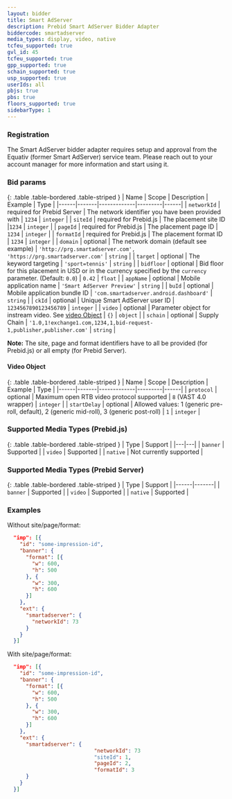 ```yaml
---
layout: bidder
title: Smart AdServer
description: Prebid Smart AdServer Bidder Adapter
biddercode: smartadserver
media_types: display, video, native
tcfeu_supported: true
gvl_id: 45
tcfeu_supported: true
gpp_supported: true
schain_supported: true
usp_supported: true
userIds: all
pbjs: true
pbs: true
floors_supported: true
sidebarType: 1
---
```


### Registration

The Smart AdServer bidder adapter requires setup and approval from the Equativ (former Smart AdServer) service team. Please reach out to your account manager for more information and start using it.

### Bid params

{: .table .table-bordered .table-striped }
| Name | Scope | Description | Example | Type |
|------|-------|-------------|---------|------|
| `networkId` | required for Prebid Server | The network identifier you have been provided with | `1234` | `integer` |
| `siteId` | required for Prebid.js | The placement site ID |`1234` | `integer` |
| `pageId` | required for Prebid.js | The placement page ID | `1234` | `integer` |
| `formatId` | required for Prebid.js | The placement format ID | `1234` | `integer` |
| `domain` | optional | The network domain (default see example) | `'http://prg.smartadserver.com', 'https://prg.smartadserver.com'` | `string` |
| `target` | optional | The keyword targeting | `'sport=tennis'` | `string` |
| `bidfloor` | optional | Bid floor for this placement in USD or in the currency specified by the `currency` parameter. (Default: `0.0`) | `0.42` | `float` |
| `appName` | optional | Mobile application name | `'Smart AdServer Preview'` | `string` |
| `buId` | optional | Mobile application bundle ID | `'com.smartadserver.android.dashboard'` | `string` |
| `ckId` | optional | Unique Smart AdServer user ID | `1234567890123456789` | `integer` |
| `video` | optional | Parameter object for instream video. See [video Object](#smartadserver-video-object) | `{}` | `object` |
| `schain` | optional | Supply Chain | `'1.0,1!exchange1.com,1234,1,bid-request-1,publisher,publisher.com'` | `string` |

**Note:** The site, page and format identifiers have to all be provided (for Prebid.js) or all empty (for Prebid Server).

<a name="smartadserver-video-object"></a>

#### Video Object

{: .table .table-bordered .table-striped }
| Name | Scope | Description | Example | Type |
|------|-------|-------------|---------|------|
| `protocol` | optional | Maximum open RTB video protocol supported | `8` (VAST 4.0 wrapper) | `integer` |
| `startDelay` | optional | Allowed values: 1 (generic pre-roll, default), 2 (generic mid-roll), 3 (generic post-roll) | `1` | `integer` |

### Supported Media Types (Prebid.js)

{: .table .table-bordered .table-striped }
| Type | Support |
|---|---|
| `banner` | Supported |
| `video`  | Supported |
| `native` | Not currently supported |

### Supported Media Types (Prebid Server)

{: .table .table-bordered .table-striped }
| Type   | Support |
|------|-------|
| `banner` | Supported |
| `video`  | Supported |
| `native` | Supported |

### Examples

Without site/page/format:

```json
  "imp": [{
    "id": "some-impression-id",
    "banner": {
      "format": [{
        "w": 600,
        "h": 500
      }, {
        "w": 300,
        "h": 600
      }]
    },
    "ext": {
      "smartadserver": {
        "networkId": 73
      }
    }
  }]
```

With site/page/format:

```json
  "imp": [{
    "id": "some-impression-id",
    "banner": {
      "format": [{
        "w": 600,
        "h": 500
      }, {
        "w": 300,
        "h": 600
      }]
    },
    "ext": {
      "smartadserver": {
                            "networkId": 73
                            "siteId": 1,
                            "pageId": 2,
                            "formatId": 3
      }
    }
  }]
```
